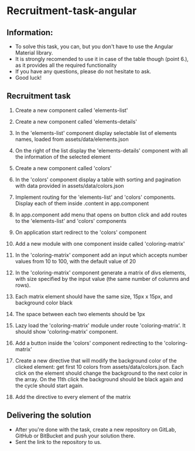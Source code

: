 # Recruitment-task-angular

## Information: 
* To solve this task, you can, but you don't have to use the Angular Material library.
* It is strongly recomended to use it in case of the table though (point 6.), as it provides all the required functionality
* If you have any questions, please do not hesitate to ask.
* Good luck!

## Recruitment task

1. Create a new component called 'elements-list'
2. Create a new component called 'elements-details'
3. In the 'elements-list' component display selectable list of elements names, loaded from assets/data/elements.json 
4. On the right of the list display the 'elements-details' component with all the information of the selected element

5. Create a new component called 'colors'
6. In the 'colors' component display a table with sorting and pagination with data provided in assets/data/colors.json

7. Implement routing for the 'elements-list' and 'colors' components. Display each of them inside .content in app.component
8. In app.component add menu that opens on button click and add routes to the 'elements-list' and 'colors' components
9. On application start redirect to the 'colors' component

10. Add a new module with one component inside called 'coloring-matrix'
11. In the 'coloring-matrix' component add an input which accepts number values from 10 to 100, with the default value of 20
12. In the 'coloring-matrix' component generate a matrix of divs elements, with size specified by the input value (the same number of columns and rows). 
13. Each matrix element should have the same size, 15px x 15px, and background color black
14. The space between each two elements should be 1px

15. Lazy load the 'coloring-matrix' module under route 'coloring-matrix'. It should show 'coloring-matrix' component.
16. Add a button inside the 'colors' component redirecting to the 'coloring-matrix'

17. Create a new directive that will modify the background color of the clicked element:
get first 10 colors from assets/data/colors.json. Each click on the element should change the background to the next color in the array.
On the 11th click the background should be black again and the cycle should start again.

18. Add the directive to every element of the matrix


## Delivering the solution

* After you're done with the task, create a new repository on GitLab, GitHub or BitBucket and push your solution there.
* Sent the link to the repository to us.